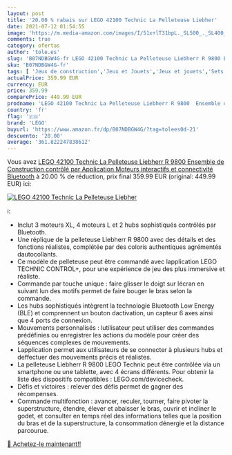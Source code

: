 ```yaml
---
layout: post
title: '20.00 % rabais sur LEGO 42100 Technic La Pelleteuse Liebher'
date: 2021-07-12 01:54:55
image: 'https://m.media-amazon.com/images/I/51x+lT31bpL._SL500_._SL400_.jpg'
comments: true
category: ofertas
author: 'tole.es'
slug: 'B07NDBGW4G-fr LEGO 42100 Technic La Pelleteuse Liebherr R 9800 Ensemble...'
sku: 'B07NDBGW4G-fr'
tags: [ 'Jeux de construction','Jeux et Jouets','Jeux et jouets','Sets de jeux de construction','lego', ]
actualPrice: 359.99 EUR
currency: EUR
price: 359.99
comparePrice: 449.99 EUR
prodname: 'LEGO 42100 Technic La Pelleteuse Liebherr R 9800  Ensemble de Construction contrôlé par Application  Moteurs interactifs et connectivité Bluetooth'
country: 'fr'
flag: '🇫🇷'
brand: 'LEGO'
buyurl: 'https://www.amazon.fr/dp/B07NDBGW4G/?tag=tolees0d-21'
descuento: '20.00'
average: '361.822247838612'
---
```


Vous avez [LEGO 42100 Technic La Pelleteuse Liebherr R 9800  Ensemble de Construction contrôlé par Application  Moteurs interactifs et connectivité Bluetooth](https://www.amazon.fr/dp/B07NDBGW4G/?tag=tolees0d-21)  à  20.00 % de réduction, prix final  359.99 EUR (original: 449.99 EUR) ici:

[![LEGO 42100 Technic La Pelleteuse Liebher](https://m.media-amazon.com/images/I/51x+lT31bpL._SL500_._SL400_.jpg)](https://www.amazon.fr/dp/B07NDBGW4G/?tag=tolees0d-21)

ℹ️:

- Inclut 3 moteurs XL, 4 moteurs L et 2 hubs sophistiqués contrôlés par Bluetooth.
- Une réplique de la pelleteuse Liebherr R 9800 avec des détails et des fonctions réalistes, complétée par des coloris authentiques agrémentés dautocollants.
- Ce modèle de pelleteuse peut être commandé avec lapplication LEGO TECHNIC CONTROL+, pour une expérience de jeu des plus immersive et réaliste.
- Commande par touche unique : faire glisser le doigt sur lécran en suivant lun des motifs permet de faire bouger le bras selon la commande.
- Les hubs sophistiqués intègrent la technologie Bluetooth Low Energy (BLE) et comprennent un bouton dactivation, un capteur 6 axes ainsi que 4 ports de connexion.
- Mouvements personnalisés : lutilisateur peut utiliser des commandes prédéfinies ou enregistrer les actions du modèle pour créer des séquences complexes de mouvements.
- Lapplication permet aux utilisateurs de se connecter à plusieurs hubs et deffectuer des mouvements précis et réalistes.
- La pelleteuse Liebherr R 9800 LEGO Technic peut être contrôlée via un smartphone ou une tablette, avec 4 écrans différents. Pour obtenir la liste des dispositifs compatibles : LEGO.com/devicecheck.
- Défis et victoires : relever des défis permet de gagner des récompenses.
- Commande multifonction : avancer, reculer, tourner, faire pivoter la superstructure, étendre, élever et abaisser le bras, ouvrir et incliner le godet, et consulter en temps réel des informations telles que la position du bras et de la superstructure, la consommation dénergie et la distance parcourue.

[🛒 Achetez-le maintenant!!](https://www.amazon.fr/dp/B07NDBGW4G/?tag=tolees0d-21)
